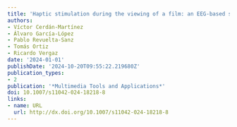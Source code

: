 ```yaml
---
title: 'Haptic stimulation during the viewing of a film: an EEG-based study'
authors:
- Víctor Cerdán-Martínez
- Álvaro García-López
- Pablo Revuelta-Sanz
- Tomás Ortiz
- Ricardo Vergaz
date: '2024-01-01'
publishDate: '2024-10-20T09:55:22.219680Z'
publication_types:
- 2
publication: '*Multimedia Tools and Applications*'
doi: 10.1007/s11042-024-18218-8
links:
- name: URL
  url: http://dx.doi.org/10.1007/s11042-024-18218-8
---
```

